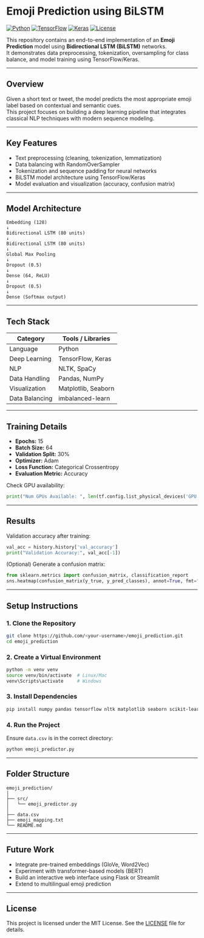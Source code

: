 # Emoji Prediction using BiLSTM

[![Python](https://img.shields.io/badge/Python-3.8%2B-blue.svg)]()
[![TensorFlow](https://img.shields.io/badge/TensorFlow-2.x-orange.svg)]()
[![Keras](https://img.shields.io/badge/Keras-Deep%20Learning-red.svg)]()
[![License](https://img.shields.io/badge/License-MIT-green.svg)]()

This repository contains an end-to-end implementation of an **Emoji Prediction** model using **Bidirectional LSTM (BiLSTM)** networks.  
It demonstrates data preprocessing, tokenization, oversampling for class balance, and model training using TensorFlow/Keras.

---

## Overview

Given a short text or tweet, the model predicts the most appropriate emoji label based on contextual and semantic cues.  
This project focuses on building a deep learning pipeline that integrates classical NLP techniques with modern sequence modeling.

---

## Key Features

- Text preprocessing (cleaning, tokenization, lemmatization)
- Data balancing with RandomOverSampler
- Tokenization and sequence padding for neural networks
- BiLSTM model architecture using TensorFlow/Keras
- Model evaluation and visualization (accuracy, confusion matrix)

---

## Model Architecture

```
Embedding (128)
↓
Bidirectional LSTM (80 units)
↓
Bidirectional LSTM (80 units)
↓
Global Max Pooling
↓
Dropout (0.5)
↓
Dense (64, ReLU)
↓
Dropout (0.5)
↓
Dense (Softmax output)
```

---

## Tech Stack

| Category | Tools / Libraries |
|-----------|------------------|
| Language | Python |
| Deep Learning | TensorFlow, Keras |
| NLP | NLTK, SpaCy |
| Data Handling | Pandas, NumPy |
| Visualization | Matplotlib, Seaborn |
| Data Balancing | imbalanced-learn |

---

## Training Details

- **Epochs:** 15  
- **Batch Size:** 64  
- **Validation Split:** 30%  
- **Optimizer:** Adam  
- **Loss Function:** Categorical Crossentropy  
- **Evaluation Metric:** Accuracy  

Check GPU availability:
```python
print("Num GPUs Available: ", len(tf.config.list_physical_devices('GPU')))
```

---

## Results

Validation accuracy after training:
```python
val_acc = history.history['val_accuracy']
print("Validation Accuracy:", val_acc[-1])
```

(Optional) Generate a confusion matrix:
```python
from sklearn.metrics import confusion_matrix, classification_report
sns.heatmap(confusion_matrix(y_true, y_pred_classes), annot=True, fmt="d")
```

---

## Setup Instructions

### 1. Clone the Repository
```bash
git clone https://github.com/<your-username>/emoji_prediction.git
cd emoji_prediction
```

### 2. Create a Virtual Environment
```bash
python -m venv venv
source venv/bin/activate  # Linux/Mac
venv\Scripts\activate     # Windows
```

### 3. Install Dependencies
```bash
pip install numpy pandas tensorflow nltk matplotlib seaborn scikit-learn
```

### 4. Run the Project
Ensure `data.csv` is in the correct directory:
```bash
python emoji_predictor.py
```

---

## Folder Structure

```
emoji_prediction/
│
├── src/
│   └── emoji_predictor.py
│
├── data.csv
├── emoji_mapping.txt
└── README.md
```

---

## Future Work

- Integrate pre-trained embeddings (GloVe, Word2Vec)
- Experiment with transformer-based models (BERT)
- Build an interactive web interface using Flask or Streamlit
- Extend to multilingual emoji prediction

---

## License

This project is licensed under the MIT License. See the [LICENSE](LICENSE) file for details.
